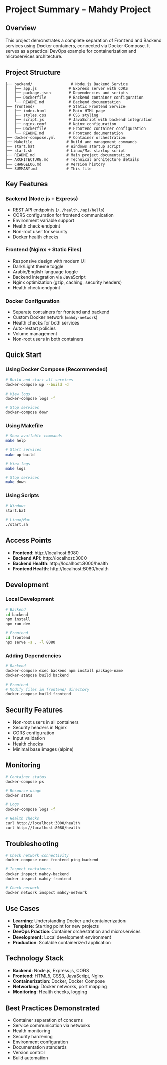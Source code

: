 # Project Summary - Mahdy Project

## Overview
This project demonstrates a complete separation of Frontend and Backend services using Docker containers, connected via Docker Compose. It serves as a practical DevOps example for containerization and microservices architecture.

## Project Structure
```
├── backend/                 # Node.js Backend Service
│   ├── app.js              # Express server with CORS
│   ├── package.json        # Dependencies and scripts
│   ├── Dockerfile          # Backend container configuration
│   └── README.md           # Backend documentation
├── frontend/               # Static Frontend Service
│   ├── index.html          # Main HTML page
│   ├── styles.css          # CSS styling
│   ├── script.js           # JavaScript with backend integration
│   ├── nginx.conf          # Nginx configuration
│   ├── Dockerfile          # Frontend container configuration
│   └── README.md           # Frontend documentation
├── docker-compose.yml      # Container orchestration
├── Makefile               # Build and management commands
├── start.bat              # Windows startup script
├── start.sh               # Linux/Mac startup script
├── README.md              # Main project documentation
├── ARCHITECTURE.md        # Technical architecture details
├── CHANGELOG.md           # Version history
└── SUMMARY.md             # This file
```

## Key Features

### Backend (Node.js + Express)
- REST API endpoints (`/`, `/health`, `/api/hello`)
- CORS configuration for frontend communication
- Environment variable support
- Health check endpoint
- Non-root user for security
- Docker health checks

### Frontend (Nginx + Static Files)
- Responsive design with modern UI
- Dark/Light theme toggle
- Arabic/English language toggle
- Backend integration via JavaScript
- Nginx optimization (gzip, caching, security headers)
- Health check endpoint

### Docker Configuration
- Separate containers for frontend and backend
- Custom Docker network (`mahdy-network`)
- Health checks for both services
- Auto-restart policies
- Volume management
- Non-root users in both containers

## Quick Start

### Using Docker Compose (Recommended)
```bash
# Build and start all services
docker-compose up --build -d

# View logs
docker-compose logs -f

# Stop services
docker-compose down
```

### Using Makefile
```bash
# Show available commands
make help

# Start services
make up-build

# View logs
make logs

# Stop services
make down
```

### Using Scripts
```bash
# Windows
start.bat

# Linux/Mac
./start.sh
```

## Access Points
- **Frontend**: http://localhost:8080
- **Backend API**: http://localhost:3000
- **Backend Health**: http://localhost:3000/health
- **Frontend Health**: http://localhost:8080/health

## Development

### Local Development
```bash
# Backend
cd backend
npm install
npm run dev

# Frontend
cd frontend
npx serve -s . -l 8080
```

### Adding Dependencies
```bash
# Backend
docker-compose exec backend npm install package-name
docker-compose build backend

# Frontend
# Modify files in frontend/ directory
docker-compose build frontend
```

## Security Features
- Non-root users in all containers
- Security headers in Nginx
- CORS configuration
- Input validation
- Health checks
- Minimal base images (alpine)

## Monitoring
```bash
# Container status
docker-compose ps

# Resource usage
docker stats

# Logs
docker-compose logs -f

# Health checks
curl http://localhost:3000/health
curl http://localhost:8080/health
```

## Troubleshooting
```bash
# Check network connectivity
docker-compose exec frontend ping backend

# Inspect containers
docker inspect mahdy-backend
docker inspect mahdy-frontend

# Check network
docker network inspect mahdy-network
```

## Use Cases
- **Learning**: Understanding Docker and containerization
- **Template**: Starting point for new projects
- **DevOps Practice**: Container orchestration and microservices
- **Development**: Local development environment
- **Production**: Scalable containerized application

## Technology Stack
- **Backend**: Node.js, Express.js, CORS
- **Frontend**: HTML5, CSS3, JavaScript, Nginx
- **Containerization**: Docker, Docker Compose
- **Networking**: Docker networks, port mapping
- **Monitoring**: Health checks, logging

## Best Practices Demonstrated
- Container separation of concerns
- Service communication via networks
- Health monitoring
- Security hardening
- Environment configuration
- Documentation standards
- Version control
- Build automation
